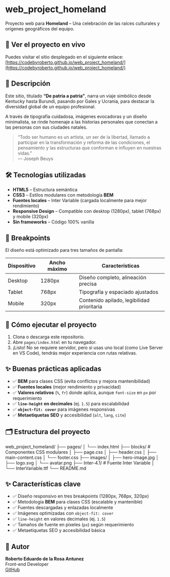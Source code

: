# web_project_homeland

Proyecto web para **Homeland** – Una celebración de las raíces culturales y orígenes geográficos del equipo.

## 🚀 Ver el proyecto en vivo

Puedes visitar el sitio desplegado en el siguiente enlace:  
[https://codebyroberto.github.io/web_project_homeland/](https://codebyroberto.github.io/web_project_homeland/)

## 📌 Descripción

Este sitio, titulado **“De patria a patria”**, narra un viaje simbólico desde Kentucky hasta Burundi, pasando por Gales y Ucrania, para destacar la diversidad global de un equipo profesional.

A través de tipografía cuidadosa, imágenes evocadoras y un diseño minimalista, se rinde homenaje a las historias personales que conectan a las personas con sus ciudades natales.

> “Todo ser humano es un artista, un ser de la libertad, llamado a participar en la transformación y reforma de las condiciones, el pensamiento y las estructuras que conforman e influyen en nuestras vidas.”  
> — Joseph Beuys

## 🛠 Tecnologías utilizadas

- **HTML5** – Estructura semántica
- **CSS3** – Estilos modulares con metodología **BEM**
- **Fuentes locales** – Inter Variable (cargada localmente para mejor rendimiento)
- **Responsive Design** – Compatible con desktop (1280px), tablet (768px) y mobile (320px)
- **Sin frameworks** – Código 100% vanilla

## 📏 Breakpoints

El diseño está optimizado para tres tamaños de pantalla:

| Dispositivo | Ancho máximo | Características                            |
| ----------- | ------------ | ------------------------------------------ |
| Desktop     | 1280px       | Diseño completo, alineación precisa        |
| Tablet      | 768px        | Tipografía y espaciado ajustados           |
| Mobile      | 320px        | Contenido apilado, legibilidad prioritaria |

## 🚀 Cómo ejecutar el proyecto

1. Clona o descarga este repositorio.
2. Abre `pages/index.html` en tu navegador.
3. ¡Listo! No se requiere servidor, pero si usas uno local (como Live Server en VS Code), tendrás mejor experiencia con rutas relativas.

## ✨ Buenas prácticas aplicadas

- ✅ **BEM** para clases CSS (evita conflictos y mejora mantenibilidad)
- ✅ **Fuentes locales** (mejor rendimiento y privacidad)
- ✅ **Valores relativos** (`%`, `fr`) donde aplica, aunque `font-size` en `px` por requerimiento
- ✅ **`line-height` en decimales** (ej. `1.5`) para escalabilidad
- ✅ **`object-fit: cover`** para imágenes responsivas
- ✅ **Metaetiquetas SEO** y accesibilidad (`alt`, `lang`, `cite`)

## 🗂 Estructura del proyecto

web_project_homeland/
├── pages/
│ └── index.html
├── blocks/ # Componentes CSS modulares
│ ├── page.css
│ ├── header.css
│ ├── main-content.css
│ └── footer.css
├── images/
│ ├── hero-image.jpg
│ ├── logo.svg
│ └── avatar.png
├── Inter-4.1/ # Fuente Inter Variable
│ └── InterVariable.ttf
└── README.md

## ✨ Características clave

- ✅ Diseño responsivo en tres breakpoints (1280px, 768px, 320px)
- ✅ Metodología **BEM** para clases CSS (escalable y mantenible)
- ✅ Fuentes descargadas y enlazadas localmente
- ✅ Imágenes optimizadas con `object-fit: cover`
- ✅ `line-height` en valores decimales (ej. `1.5`)
- ✅ Tamaños de fuente en píxeles (`px`) según requerimiento
- ✅ Metaetiquetas SEO y accesibilidad básica

## 📝 Autor

**Roberto Eduardo de la Rosa Antunez**  
Front-end Developer  
[GitHub](https://github.com/codebyroberto)
